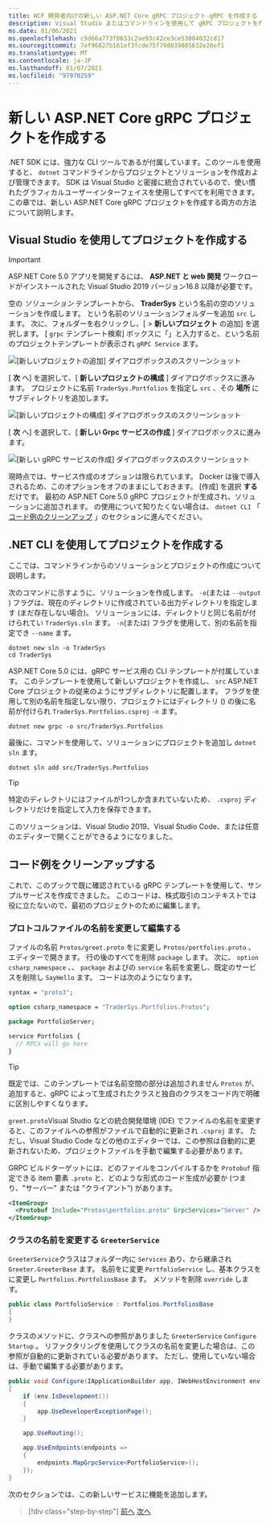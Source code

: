 ```yaml
---
title: WCF 開発者向けの新しい ASP.NET Core gRPC プロジェクト-gRPC を作成する
description: Visual Studio またはコマンドラインを使用して gRPC プロジェクトを作成する方法について説明します。
ms.date: 01/06/2021
ms.openlocfilehash: c9d66a773f0633c2ae93c42ce3ce53084032cd17
ms.sourcegitcommit: 7ef96827b161ef3fcde75f79d839885632e26ef1
ms.translationtype: MT
ms.contentlocale: ja-JP
ms.lasthandoff: 01/07/2021
ms.locfileid: "97970259"
---
```

# <a name="create-a-new-aspnet-core-grpc-project"></a>新しい ASP.NET Core gRPC プロジェクトを作成する

.NET SDK には、強力な CLI ツールであるが付属しています。このツールを使用すると、 `dotnet` コマンドラインからプロジェクトとソリューションを作成および管理できます。 SDK は Visual Studio と密接に統合されているので、使い慣れたグラフィカルユーザーインターフェイスを使用してすべてを利用できます。 この章では、新しい ASP.NET Core gRPC プロジェクトを作成する両方の方法について説明します。

## <a name="create-the-project-by-using-visual-studio"></a>Visual Studio を使用してプロジェクトを作成する

> [!IMPORTANT]
> ASP.NET Core 5.0 アプリを開発するには、 **ASP.NET と web 開発** ワークロードがインストールされた Visual Studio 2019 バージョン16.8 以降が必要です。

空の *ソリューション* テンプレートから、 **TraderSys** という名前の空のソリューションを作成します。 という名前のソリューションフォルダーを追加 `src` します。 次に、フォルダーを右クリックし、[   >  **新しいプロジェクト** の追加] を選択します。 [ `grpc` テンプレート検索] ボックスに「」と入力すると、という名前のプロジェクトテンプレートが表示され `gRPC Service` ます。

![[新しいプロジェクトの追加] ダイアログボックスのスクリーンショット](media/create-project/new-grpc-project.png)

[ **次** へ] を選択して、[ **新しいプロジェクトの構成** ] ダイアログボックスに進みます。 プロジェクトに名前 `TraderSys.Portfolios` を指定し `src` 、その **場所** にサブディレクトリを追加します。

![[新しいプロジェクトの構成] ダイアログボックスのスクリーンショット](media/create-project/configure-project.png)

[ **次** へ] を選択して、[ **新しい Grpc サービスの作成** ] ダイアログボックスに進みます。

![[新しい gRPC サービスの作成] ダイアログボックスのスクリーンショット](media/create-project/create-new-grpc-service-v2.png)

現時点では、サービス作成のオプションは限られています。 Docker は後で導入されるため、このオプションをオフのままにしておきます。 [作成] を選択 **する** だけです。 最初の ASP.NET Core 5.0 gRPC プロジェクトが生成され、ソリューションに追加されます。 の使用について知りたくない場合は、 `dotnet CLI` 「 [コード例のクリーンアップ](#clean-up-the-example-code) 」のセクションに進んでください。

## <a name="create-the-project-by-using-the-net-cli"></a>.NET CLI を使用してプロジェクトを作成する

ここでは、コマンドラインからのソリューションとプロジェクトの作成について説明します。

次のコマンドに示すように、ソリューションを作成します。 `-o`(または `--output` ) フラグは、現在のディレクトリに作成されている出力ディレクトリを指定します (まだ存在しない場合)。 ソリューションには、ディレクトリと同じ名前が付けられてい `TraderSys.sln` ます。 `-n`(または) フラグを使用して、別の名前を指定でき `--name` ます。

```dotnetcli
dotnet new sln -o TraderSys
cd TraderSys
```

ASP.NET Core 5.0 には、gRPC サービス用の CLI テンプレートが付属しています。 このテンプレートを使用して新しいプロジェクトを作成し、 `src` ASP.NET Core プロジェクトの従来のようにサブディレクトリに配置します。 フラグを使用して別の名前を指定しない限り、プロジェクトにはディレクトリ () の後に名前が付けられ `TraderSys.Portfolios.csproj` `-n` ます。

```dotnetcli
dotnet new grpc -o src/TraderSys.Portfolios
```

最後に、コマンドを使用して、ソリューションにプロジェクトを追加し `dotnet sln` ます。

```dotnetcli
dotnet sln add src/TraderSys.Portfolios
```

> [!TIP]
> 特定のディレクトリにはファイルが1つしか含まれていないため、 `.csproj` ディレクトリだけを指定して入力を保存できます。

このソリューションは、Visual Studio 2019、Visual Studio Code、または任意のエディターで開くことができるようになりました。

## <a name="clean-up-the-example-code"></a>コード例をクリーンアップする

これで、このブックで既に確認されている gRPC テンプレートを使用して、サンプルサービスを作成できました。 このコードは、株式取引のコンテキストでは役に立たないので、最初のプロジェクトのために編集します。

### <a name="rename-and-edit-the-proto-file"></a>プロトコルファイルの名前を変更して編集する

ファイルの名前 `Protos/greet.proto` をに変更し `Protos/portfolios.proto` 、エディターで開きます。 行の後のすべてを削除 `package` します。 次に、 `option csharp_namespace` 、、 `package` およびの `service` 名前を変更し、既定のサービスを削除し `SayHello` ます。 コードは次のようになります。

```protobuf
syntax = "proto3";

option csharp_namespace = "TraderSys.Portfolios.Protos";

package PortfolioServer;

service Portfolios {
  // RPCs will go here
}
```

> [!TIP]
> 既定では、このテンプレートでは名前空間の部分は追加されません `Protos` が、追加すると、gRPC によって生成されたクラスと独自のクラスをコード内で明確に区別しやすくなります。

`greet.proto`Visual Studio などの統合開発環境 (IDE) でファイルの名前を変更すると、このファイルへの参照がファイルで自動的に更新され `.csproj` ます。 ただし、Visual Studio Code などの他のエディターでは、この参照は自動的に更新されないため、プロジェクトファイルを手動で編集する必要があります。

GRPC ビルドターゲットには、どのファイルをコンパイルするかを `Protobuf` 指定できる item 要素 `.proto` と、どのような形式のコード生成が必要か (つまり、"サーバー" または "クライアント") があります。

```xml
<ItemGroup>
  <Protobuf Include="Protos\portfolios.proto" GrpcServices="Server" />
</ItemGroup>
```

### <a name="rename-the-greeterservice-class"></a>クラスの名前を変更する `GreeterService`

`GreeterService`クラスはフォルダー内に `Services` あり、から継承され `Greeter.GreeterBase` ます。 名前をに変更 `PortfolioService` し、基本クラスをに変更し `Portfolios.PortfoliosBase` ます。 メソッドを削除 `override` します。

```csharp
public class PortfolioService : Portfolios.PortfoliosBase
{
}
```

クラスのメソッドに、クラスへの参照がありました `GreeterService` `Configure` `Startup` 。 リファクタリングを使用してクラスの名前を変更した場合は、この参照が自動的に更新されている必要があります。 ただし、使用していない場合は、手動で編集する必要があります。

```csharp
public void Configure(IApplicationBuilder app, IWebHostEnvironment env)
{
    if (env.IsDevelopment())
    {
        app.UseDeveloperExceptionPage();
    }

    app.UseRouting();

    app.UseEndpoints(endpoints =>
    {
        endpoints.MapGrpcService<PortfolioService>();
    });
}
```

次のセクションでは、この新しいサービスに機能を追加します。

>[!div class="step-by-step"]
>[前へ](migrate-wcf-to-grpc.md)
>[次へ](migrate-request-reply.md)
